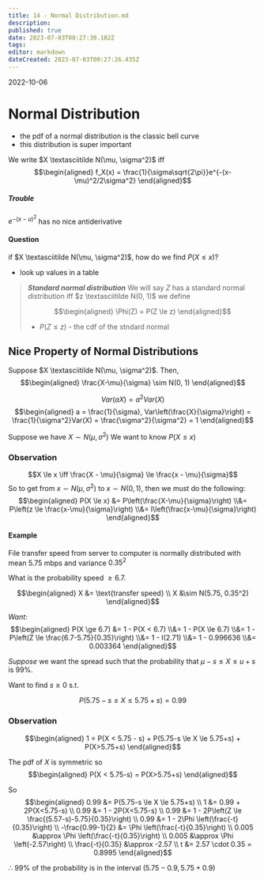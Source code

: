 ```yaml
---
title: 14 - Normal Distribution.md
description: 
published: true
date: 2023-07-03T00:27:30.102Z
tags: 
editor: markdown
dateCreated: 2023-07-03T00:27:26.435Z
---
```


2022-10-06

# Normal Distribution
- the pdf of a normal distribution is the classic bell curve
- this distribution is super important

We write $X \textasciitilde N(\mu, \sigma^2)$ iff
$$\begin{aligned}
	f_X(x) = \frac{1}{\sigma\sqrt{2\pi}}e^{-(x-\mu)^2/2\sigma^2}
\end{aligned}$$

##### Trouble
$e^{-(x-u)^2}$ has no nice antiderivative

#### Question
if $X \textasciitilde N(\mu, \sigma^2)$, how do we find $P(X \le x)$?
- look up values in a table

> ***Standard normal distribution***
> We will say $Z$ has a standard normal distribution iff $z \textasciitilde N(0, 1)$ we define
> 
> $$\begin{aligned}
> 	\Phi(Z) = P(Z \le z)
> \end{aligned}$$
> - $P(Z \le z)$ - the cdf of the stndard normal

## Nice Property of Normal Distributions
Suppose $X \textasciitilde N(\mu, \sigma^2)$. Then,
$$\begin{aligned}
	\frac{X-\mu}{\sigma} \sim N(0, 1)
\end{aligned}$$

$$Var(aX) = a^2 Var(X)$$
$$\begin{aligned}
	a = \frac{1}{\sigma}, Var\left(\frac{X}{\sigma}\right) = \frac{1}{\sigma^2}Var(X) = \frac{\sigma^2}{\sigma^2} = 1
\end{aligned}$$

Suppose we have $X \sim N(\mu, \sigma^2)$
We want to know $P(X \le x)$

### Observation
$$X \le x \iff \frac{X - \mu}{\sigma} \le \frac{x - \mu}{\sigma}$$
So to get from $x \sim N(\mu, \sigma^2)$ to $x\sim N(0, 1)$, then we must do the following:
$$\begin{aligned}
	P(X \le x) 
	&=
    	P\left(\frac{X-\mu}{\sigma}\right)
    \\&=
        P\left(z \le \frac{x-\mu}{\sigma}\right)
    \\&=
        I\left(\frac{x-\mu}{\sigma}\right)
\end{aligned}$$

#### Example
File transfer speed from server to computer is normally distributed with mean 5.75 mbps and variance $0.35^2$

What is the probability speed $\ge 6.7$.

$$\begin{aligned}
	X &= \text{transfer speed} \\
	X &\sim N(5.75, 0.35^2)
\end{aligned}$$

*Want:*
$$\begin{aligned}
	 P(X \ge 6.7)
	 &=
    	1 - P(X < 6.7)
	 \\&=
    	1 - P(X \le 6.7)
    \\&=
        1 - P\left(Z \le \frac{6.7-5.75}{0.35}\right)
    \\&=
        1 - I(2.71)
    \\&=
        1 - 0.996636
    \\&=
        0.003364
\end{aligned}$$


*Suppose* we want the spread such that the probability that $\mu - s \le X \le u+s$ is $99\%$.

Want to find $s \ge 0$ s.t.

$$P(5.75 - s \le X \le 5.75+s) = 0.99$$

### Observation
$$\begin{aligned}
	1 = P(X < 5.75 - s) + P(5.75-s \le X \le 5.75+s) + P(X>5.75+s)
\end{aligned}$$

The pdf of $X$ is symmetric so
$$\begin{aligned}
	P(X < 5.75-s) = P(X>5.75+s)
\end{aligned}$$

So
$$\begin{aligned}
    0.99 &= P(5.75-s \le X \le 5.75+s) \\
	1 &= 0.99 + 2P(X<5.75-s) \\
	0.99 &= 1 - 2P(X<5.75-s) \\
	0.99 &= 1 - 2P\left(Z \le \frac{(5.57-s)-5.75}{0.35}\right) \\
	0.99 &= 1 - 2\Phi \left(\frac{-t}{0.35}\right) \\
	-\frac{0.99-1}{2} &= \Phi \left(\frac{-t}{0.35}\right) \\
	0.005 &\approx \Phi \left(\frac{-t}{0.35}\right) \\
	0.005 &\approx \Phi \left(-2.57\right) \\
	\frac{-t}{0.35} &\approx -2.57 \\
	t &= 2.57 \cdot 0.35 = 0.8995
\end{aligned}$$

$\therefore$ 99% of the probability is in the interval $(5.75-0.9, 5.75+0.9)$

